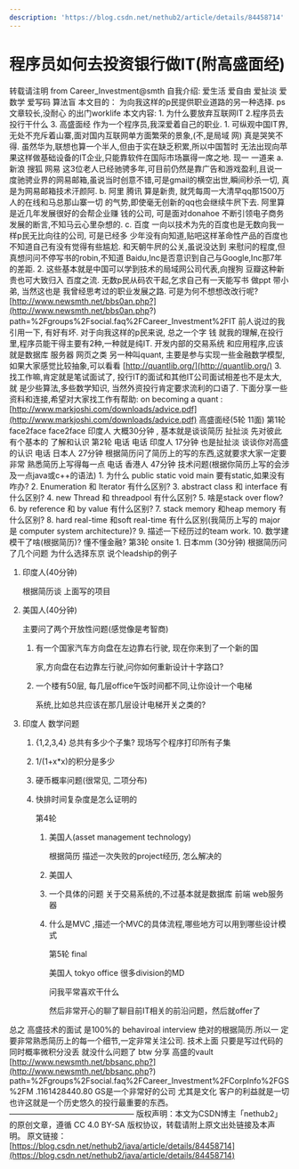 ```yaml
---
description: 'https://blog.csdn.net/nethub2/article/details/84458714'
---
```


# 程序员如何去投资银行做IT\(附高盛面经\)

转载请注明 from Career\_Investment@smth 自我介绍: 爱生活 爱自由 爱扯淡 爱数学 爱写码 算法盲 本文目的： 为向我这样的p民提供职业道路的另一种选择. ps 文章较长,没耐心 的出门worklife 本文内容: 1. 为什么要放弃互联网IT 2.程序员去投行干什么 3. 高盛面经 作为一个程序员,我深爱着自己的职业. 1. 可纵观中国IT界,无处不充斥着山寨,面对国内互联网单方面繁荣的景象,\(不,是局域 网\) 真是哭笑不得. 虽然华为,联想也算一个半人,但由于实在缺乏积累,所以中国暂时 无法出现向苹果这样做基础设备的IT企业,只能靠软件在国际市场赢得一席之地. 现一 一道来 a.新浪 搜狐 网易 这3位老人已经驰骋多年,可目前仍然是靠广告和游戏盈利,且说一 度驰骋业界的网易邮箱,虽说当时创意不错,可是gmail的横空出世,瞬间秒杀一切, 真 是为网易邮箱技术汗颜阿. b. 阿里 腾讯 算是新贵, 就凭每周一大清早qq那1500万人的在线和马总那山寨一切 的气势,即使毫无创新的qq也会继续牛屄下去. 阿里算是近几年发展很好的会帮企业赚 钱的公司, 可是面对donahoe 不断引领电子商务发展的断言,不知马云心里杂想的. c. 百度 一向以技术为先的百度也是无数向我一样p民无比向往的公司, 可是已经多 少年没有向知道,贴吧这样革命性产品的百度也不知道自己有没有觉得有些尴尬. 和天朝牛屄的公关,虽说没达到 来慰问的程度,但真想问问不停写书的robin,不知道 Baidu,Inc是否意识到自己与Google,Inc那7年的差距. 2. 这些基本就是中国可以学到技术的局域网公司代表,向搜狗 豆瓣这种新贵也可大致归入 百度之流. 无数p民从码农干起,乞求自己有一天能写书 做ppt 带小弟, 当然这也是 我曾经思考过的职业发展之路. 可是为何不想想改改行呢? [http://www.newsmth.net/bbs0an.php?](http://www.newsmth.net/bbs0an.php?) path=%2Fgroups%2Fsocial.faq%2FCareer\_Investment%2FIT 前人说过的我引用一下, 有好有坏. 对于向我这样的p民来说, 总之一个字 钱 就我的理解,在投行里,程序员能干得主要有2种,一种就是纯IT. 开发内部的交易系统 和应用程序,应该就是数据库 服务器 网页之类 另一种叫quant, 主要是参与实现一些金融数学模型,如果大家感觉比较抽象,可以看看 [http://quantlib.org/](http://quantlib.org/) 3. 找工作嘛,肯定就是笔试面试了, 投行IT的面试和其他IT公司面试相差也不是太大, 就 是少些算法,多些数学知识, 当然外资投行肯定要求流利的口语了. 下面分享一些资料和连接,希望对大家找工作有帮助: on becoming a quant : [http://www.markjoshi.com/downloads/advice.pdf](http://www.markjoshi.com/downloads/advice.pdf) 高盛面经\(5轮 11面\) 第1轮 face2face face2face 印度人 大概30分钟 , 基本就是谈谈简历 扯扯淡 先对彼此有个基本的 了解和认识 第2轮 电话 电话 印度人 17分钟 也是扯扯淡 谈谈你对高盛的认识 电话 日本人 27分钟 根据简历问了简历上的写的东西,这就要求大家一定要非常 熟悉简历上写得每一点 电话 香港人 47分钟 技术问题\(根据你简历上写的会涉及一点java或c++的语法\) 1. 为什么 public static void main 要有static,如果没有咋办? 2. Enumeration 和 Iterator 有什么区别? 3. abstract class 和 interface 有什么区别? 4. new Thread 和 threadpool 有什么区别? 5. 啥是stack over flow? 6. by reference 和 by value 有什么区别? 7. stack memory 和heap memory 有什么区别? 8. hard real-time 和soft real-time 有什么区别\(我简历上写的 major 是 computer system architecture\)? 9. 描述一下经历过的team work. 10. 数学建模干了啥\(根据简历\)? 懂不懂金融? 第3轮 onsite 1. 日本mm \(30分钟\) 根据简历问了几个问题 为什么选择东京 说个leadship的例子

1. 印度人\(40分钟\)

    根据简历谈 上面写的项目

2. 美国人\(40分钟\)

    主要问了两个开放性问题\(感觉像是考智商\)

   1. 有一个国家汽车方向盘在左边靠右行驶, 现在你来到了一个新的国

      家,方向盘在右边靠左行驶,问你如何重新设计十字路口?

   2. 一个楼有50层, 每几层office午饭时间都不同,让你设计一个电梯

      系统,比如总共应该在那几层设计电梯开关之类的?

3. 印度人 数学问题
   1. {1,2,3,4} 总共有多少个子集? 现场写个程序打印所有子集
   2. 1/\(1+x\*x\)的积分是多少
   3. 硬币概率问题\(很常见, 二项分布\)
   4. 快排时间复杂度是怎么证明的

      第4轮

      1. 美国人\(asset management technology\)

         根据简历 描述一次失败的project经历, 怎么解决的

      2. 美国人
      3. 一个具体的问题 关于交易系统的,不过基本就是数据库 前端 web服务器
      4. 什么是MVC ,描述一个MVC的具体流程,哪些地方可以用到哪些设计模式

         第5轮 final

         美国人 tokyo office 很多division的MD

         问我平常喜欢干什么

         然后非常开心的聊了聊目前IT相关的前沿问题，然后就offer了

总之 高盛技术的面试 是100%的 behaviroal interview 绝对的根据简历.所以一 定要非常熟悉简历上的每一个细节,一定非常关注公司. 技术上面 只要是写过代码的 同时概率微积分没丢 就没什么问题了 btw 分享 高盛的vault [http://www.newsmth.net/bbsanc.php?](http://www.newsmth.net/bbsanc.php?) path=%2Fgroups%2Fsocial.faq%2FCareer\_Investment%2FCorpInfo%2FGS%2FM .1161428440.80 GS是一个非常好的公司 尤其是文化 客户的利益就是一切 也许这就是一个历史悠久的投行最重要的东西。 ———————————————— 版权声明：本文为CSDN博主「nethub2」的原创文章，遵循 CC 4.0 BY-SA 版权协议，转载请附上原文出处链接及本声明。 原文链接：[https://blog.csdn.net/nethub2/java/article/details/84458714](https://blog.csdn.net/nethub2/java/article/details/84458714)

